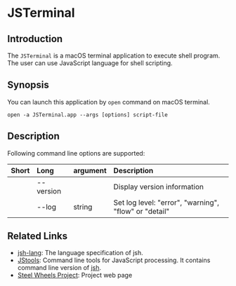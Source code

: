 # JSTerminal

## Introduction
The `JSTerminal` is a macOS terminal application to execute shell program.
The user can use JavaScript language for shell scripting.

## Synopsis
You can launch this application by `open` command on macOS terminal.
````
open -a JSTerminal.app --args [options] script-file
````

## Description
Following command line options are supported:

|Short  |Long       |argument |Description            |
|:---   |:---       |:---     |:---                   |
|       |--version  |         |Display version information
|       |--log      |string   |Set log level: "error", "warning", "flow" or "detail" |

## Related Links
* [jsh-lang](https://github.com/steelwheels/JSTools/blob/master/Document/jsh-lang.md): The language specification of jsh.
* [JStools](https://github.com/steelwheels/JSTools): Command line tools for JavaScript processing. It contains command line version of [jsh](https://github.com/steelwheels/JSTools/blob/master/Document/jsh-man.md).
* [Steel Wheels Project](http://steelwheels.github.io): Project web page
